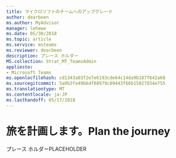 ```yaml
---
title: マイクロソフトのチームへのアップグレード
author: dearbeen
ms.author: MyAdvisor
manager: lehewe
ms.date: 05/30/2018
ms.topic: article
ms.service: msteams
ms.reviewer: dearbeen
description: プレース ホルダー
MS.collection: Strat_MT_TeamsAdmin
appliesto:
- Microsoft Teams
ms.openlocfilehash: cd1343a03f2e7e6193cde64c14da9b187f642a68
ms.sourcegitcommit: 5a0b3fe49b64f08979c89443f66b15827034e755
ms.translationtype: MT
ms.contentlocale: ja-JP
ms.lasthandoff: 05/17/2018
---
```

# <a name="plan-the-journey"></a><span data-ttu-id="90b83-103">旅を計画します。</span><span class="sxs-lookup"><span data-stu-id="90b83-103">Plan the journey</span></span>

<span data-ttu-id="90b83-104">プレース ホルダー</span><span class="sxs-lookup"><span data-stu-id="90b83-104">PLACEHOLDER</span></span>